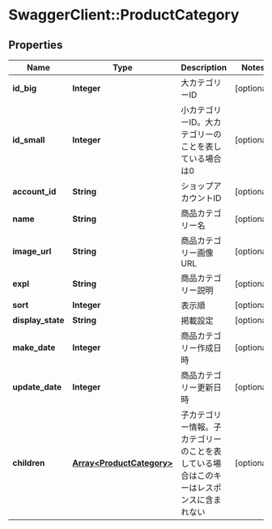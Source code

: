 # SwaggerClient::ProductCategory

## Properties
Name | Type | Description | Notes
------------ | ------------- | ------------- | -------------
**id_big** | **Integer** | 大カテゴリーID | [optional] 
**id_small** | **Integer** | 小カテゴリーID。大カテゴリーのことを表している場合は0 | [optional] 
**account_id** | **String** | ショップアカウントID | [optional] 
**name** | **String** | 商品カテゴリー名 | [optional] 
**image_url** | **String** | 商品カテゴリー画像URL | [optional] 
**expl** | **String** | 商品カテゴリー説明 | [optional] 
**sort** | **Integer** | 表示順 | [optional] 
**display_state** | **String** | 掲載設定 | [optional] 
**make_date** | **Integer** | 商品カテゴリー作成日時 | [optional] 
**update_date** | **Integer** | 商品カテゴリー更新日時 | [optional] 
**children** | [**Array&lt;ProductCategory&gt;**](ProductCategory.md) | 子カテゴリー情報。子カテゴリーのことを表している場合はこのキーはレスポンスに含まれない | [optional] 


